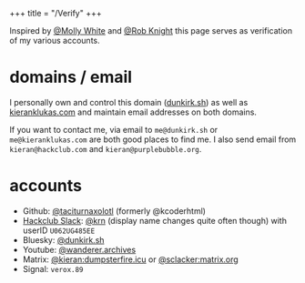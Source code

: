 +++
title = "/Verify"
+++

Inspired by [@Molly White](https://www.mollywhite.net/verify/) and [@Rob Knight](https://rknight.me/verify) this page serves as verification of my various accounts.

# domains / email

I personally own and control this domain ([dunkirk.sh](https://dunkirk.sh)) as well as [kieranklukas.com](https://kieranklukas.com) and maintain email addresses on both domains.

If you want to contact me, via email to `me@dunkirk.sh` or `me@kieranklukas.com` are both good places to find me. I also send email from `kieran@hackclub.com` and `kieran@purplebubble.org`.

# accounts

* Github: [@taciturnaxolotl](https://github.com/taciturnaxolotl) (formerly @kcoderhtml)
* [Hackclub Slack](https://hackclub.com/slack/): [@krn](https://hackclub.slack.com/team/U062UG485EE) (display name changes quite often though) with userID `U062UG485EE`
* Bluesky: [@dunkirk.sh](https://bsky.app/profile/dunkirk.sh)
* Youtube: [@wanderer.archives](https://www.youtube.com/@wanderer.archives)
* Matrix: [@kieran:dumpsterfire.icu](https://matrix.to/#/@kieran.matrix.dumpsterfire.icu) or [@sclacker:matrix.org](https://matrix.to/#/@sclacker:matrix.org)
* Signal: `verox.89`
